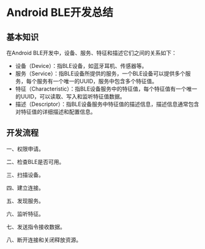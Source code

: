 # Android BLE开发总结

## 基本知识

在Android BLE开发中，设备、服务、特征和描述它们之间的关系如下：

- 设备（Device）：指BLE设备，如蓝牙耳机、传感器等。
- 服务（Service）：指BLE设备所提供的服务，一个BLE设备可以提供多个服务，每个服务有一个唯一的UUID，服务中包含多个特征值。
- 特征（Characteristic）：指BLE设备服务中的特征值，每个特征值有一个唯一的UUID，可以读取、写入和监听特征值数据。
- 描述（Descriptor）：指BLE设备服务中特征值的描述信息，描述信息通常包含对特征值的详细描述和配置信息。

## 开发流程

一、权限申请。

二、检查BLE是否可用。

三、扫描设备。

四、建立连接。

五、发现服务。

六、监听特征。

七、发送指令接收数据。

八、断开连接和关闭释放资源。
